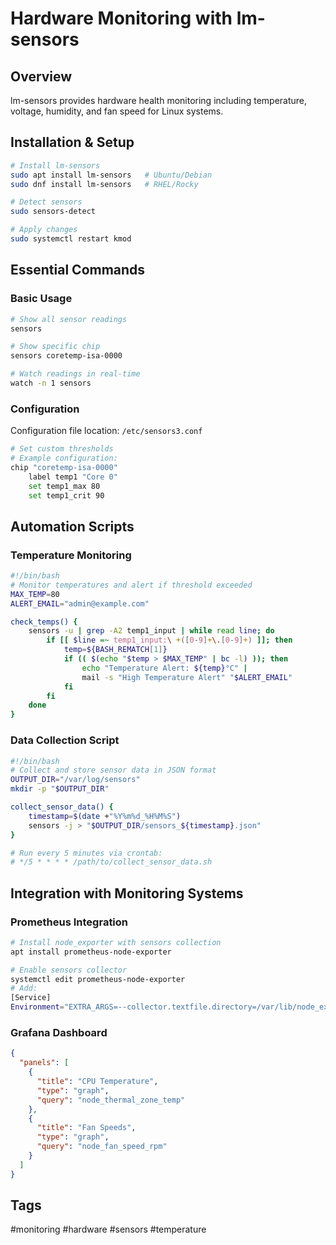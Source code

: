 # Hardware Monitoring with lm-sensors

## Overview
lm-sensors provides hardware health monitoring including temperature, voltage, humidity, and fan speed for Linux systems.

## Installation & Setup
```bash
# Install lm-sensors
sudo apt install lm-sensors   # Ubuntu/Debian
sudo dnf install lm-sensors   # RHEL/Rocky

# Detect sensors
sudo sensors-detect

# Apply changes
sudo systemctl restart kmod
```

## Essential Commands

### Basic Usage
```bash
# Show all sensor readings
sensors

# Show specific chip
sensors coretemp-isa-0000

# Watch readings in real-time
watch -n 1 sensors
```

### Configuration
Configuration file location: `/etc/sensors3.conf`
```bash
# Set custom thresholds
# Example configuration:
chip "coretemp-isa-0000"
    label temp1 "Core 0"
    set temp1_max 80
    set temp1_crit 90
```

## Automation Scripts

### Temperature Monitoring
```bash
#!/bin/bash
# Monitor temperatures and alert if threshold exceeded
MAX_TEMP=80
ALERT_EMAIL="admin@example.com"

check_temps() {
    sensors -u | grep -A2 temp1_input | while read line; do
        if [[ $line =~ temp1_input:\ +([0-9]+\.[0-9]+) ]]; then
            temp=${BASH_REMATCH[1]}
            if (( $(echo "$temp > $MAX_TEMP" | bc -l) )); then
                echo "Temperature Alert: ${temp}°C" |
                mail -s "High Temperature Alert" "$ALERT_EMAIL"
            fi
        fi
    done
}
```

### Data Collection Script
```bash
#!/bin/bash
# Collect and store sensor data in JSON format
OUTPUT_DIR="/var/log/sensors"
mkdir -p "$OUTPUT_DIR"

collect_sensor_data() {
    timestamp=$(date +"%Y%m%d_%H%M%S")
    sensors -j > "$OUTPUT_DIR/sensors_${timestamp}.json"
}

# Run every 5 minutes via crontab:
# */5 * * * * /path/to/collect_sensor_data.sh
```

## Integration with Monitoring Systems

### Prometheus Integration
```bash
# Install node_exporter with sensors collection
apt install prometheus-node-exporter

# Enable sensors collector
systemctl edit prometheus-node-exporter
# Add:
[Service]
Environment="EXTRA_ARGS=--collector.textfile.directory=/var/lib/node_exporter/textfile --collector.sensors"
```

### Grafana Dashboard
```json
{
  "panels": [
    {
      "title": "CPU Temperature",
      "type": "graph",
      "query": "node_thermal_zone_temp"
    },
    {
      "title": "Fan Speeds",
      "type": "graph",
      "query": "node_fan_speed_rpm"
    }
  ]
}
```

## Tags
#monitoring #hardware #sensors #temperature